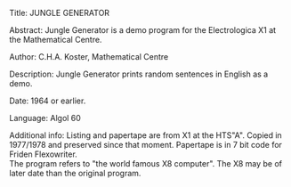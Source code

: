 Title:  JUNGLE GENERATOR

Abstract:
	Jungle Generator is a demo program for the Electrologica X1 at the Mathematical Centre.
  
Author:
	C.H.A. Koster, Mathematical Centre
  
Description:
	Jungle Generator prints random sentences in English as a demo.
  
Date:
	1964 or earlier.
  
Language:
	Algol 60
  
Additional info:
	Listing and papertape are from X1 at the HTS"A". Copied in 1977/1978 and preserved since that moment.
  Papertape is in 7 bit code for Friden Flexowriter. \
  The program refers to "the world famous X8 computer". The X8 may be of later date than the original program.
